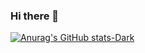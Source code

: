 ### Hi there 👋

[![Anurag's GitHub stats-Dark](https://github-readme-stats.vercel.app/api?username=Ulashovhamidullo&show_icons=true&theme=dark#gh-dark-mode-only)](https://github.com/anuraghazra/github-readme-stats#gh-dark-mode-only)
